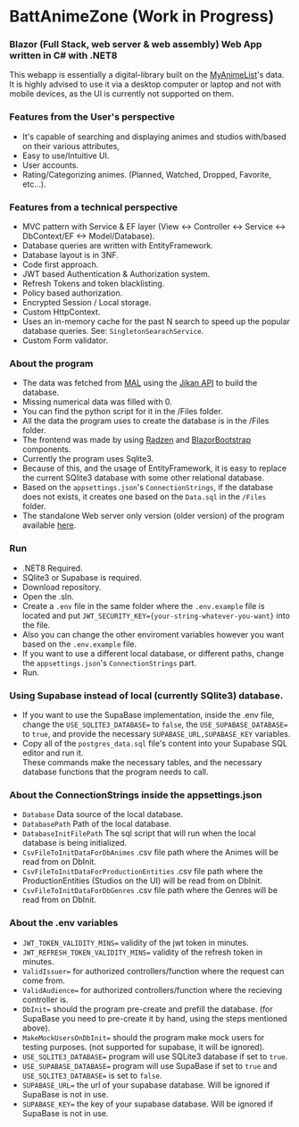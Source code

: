 # BattAnimeZone (Work in Progress)

### Blazor (Full Stack, web server & web assembly) Web App written in C# with .NET8

This webapp is essentially a digital-library built on the [MyAnimeList](https://myanimelist.net)'s data. 
It is highly advised to use it via a desktop computer or laptop and not with mobile devices, as the UI is currently not supported on them.
### Features from the User's perspective

- It's capable of searching and displaying animes and studios with/based on their various attributes,<br>
- Easy to use/Intuitive UI.
- User accounts.
- Rating/Categorizing animes. (Planned, Watched, Dropped, Favorite, etc...).



### Features from a technical perspective
- MVC pattern with Service & EF layer  (View <-> Controller <-> Service <-> DbContext/EF <-> Model/Database).
- Database queries are written with EntityFramework.
- Database layout is in 3NF.
- Code first approach.
- JWT based Authentication & Authorization system.
- Refresh Tokens and token blacklisting.
- Policy based authorization.
- Encrypted Session / Local storage.
- Custom HttpContext.
- Uses an in-memory cache for the past N search to speed up the popular database queries. See: `SingletonSearachService`.
- Custom Form validator.



### About the program
- The data was fetched from [MAL](https://myanimelist.net) using the [Jikan API](https://docs.api.jikan.moe) to build the database.
- Missing numerical data was filled with 0.
- You can find the python script for it in the /Files folder.
- All the data the program uses to create the database is in the /Files folder.
- The frontend was made by using [Radzen](https://blazor.radzen.com) and [BlazorBootstrap](https://demos.blazorbootstrap.com) components.
- Currently the program uses Sqlite3. 
- Because of this, and the usage of EntityFramework, it is easy to replace the current SQlite3 database with some other relational database.
- Based on the `appsettings.json`'s `ConnectionStrings`, if the database does not exists, it creates one based on the `Data.sql` in the `/Files` folder.
- The standalone Web server only version (older version) of the program available [here](https://github.com/FmartinP99/BattAnimeZone_WebServer).


### Run

- .NET8 Required.
- SQlite3 or Supabase is required.
- Download repository.
- Open the .sln.
- Create a `.env` file in the same folder where the `.env.example` file is located and put `JWT_SECURITY_KEY={your-string-whatever-you-want}` into the file. <br>
- Also you can change the other enviroment variables however you want based on the `.env.example` file.
- If you want to use a different local database, or different paths, change the `appsettings.json`'s `ConnectionStrings` part.
- Run.


### Using Supabase instead of local (currently SQlite3) database.

- If you want to use the SupaBase implementation, inside the .env file, change the `USE_SQLITE3_DATABASE=` to `false`, the `USE_SUPABASE_DATABASE=` to `true`, and provide the necessary `SUPABASE_URL,SUPABASE_KEY` variables.
- Copy all of the `postgres_data.sql` file's content into your Supabase SQL editor and run it.<br> These commands make the necessary tables, and the necessary database functions that the program needs to call. 


### About the ConnectionStrings inside the appsettings.json

- `Database` Data source of the local database.
- `DatabasePath` Path of the local database.
- `DatabaseInitFilePath` The sql script that will run when the local database is being initialized.
- `CsvFileToInitDataForDbAnimes` .csv file path where the Animes will be read from on DbInit.
- `CsvFileToInitDataForProductionEntities` .csv file path where the ProductionEntities (Studios on the UI) will be read from on DbInit.
- `CsvFileToInitDataForDbGenres` .csv file path where the Genres will be read from on DbInit.

### About the .env variables
- `JWT_TOKEN_VALIDITY_MINS=` validity of the jwt token in minutes.
- `JWT_REFRESH_TOKEN_VALIDITY_MINS=` validity of the refresh token in minutes.
- `ValidIssuer=` for authorized controllers/function where the request can come from.
- `ValidAudience=` for authorized controllers/function where the recieving controller is.
- `DbInit=` should the program pre-create and prefill the database. (for SupaBase you need to pre-create it by hand, using the steps mentioned above).
- `MakeMockUsersOnDbInit=` should the program make mock users for testing purposes. (not supported for supabase, it will be ignored).
- `USE_SQLITE3_DATABASE=` program will use SQLite3 database if set to `true`.
- `USE_SUPABASE_DATABASE=` program will use SupaBase if set to `true` and `USE_SQLITE3_DATABASE=` is set to `false`.
- `SUPABASE_URL=` the url of your supabase database. Will be ignored if SupaBase is not in use.
- `SUPABASE_KEY=` the key of your supabase database. Will be ignored if SupaBase is not in use.
